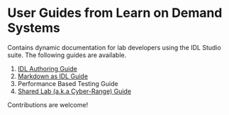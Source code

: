 # User Guides from Learn on Demand Systems
Contains dynamic documentation for lab developers using the IDL Studio suite.  The following guides are available.

1. [IDL Authoring Guide](https://github.com/LearnOnDemandSystems/guides/blob/master/idl/idlv3.md)
1. [Markdown as IDL Guide](https://github.com/LearnOnDemandSystems/guides/blob/master/idl-md/idl-md.md)
1. Performance Based Testing Guide
1. [Shared Lab (a.k.a Cyber-Range) Guide](https://github.com/LearnOnDemandSystems/guides/blob/master/sl/sharedlabs.md)

Contributions are welcome!
